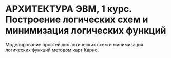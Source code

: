 # АРХИТЕКТУРА ЭВМ, 1 курс. Построение логических схем и минимизация логических функций

Моделирование простейших логических схем и минимизация логических функций методом карт Карно.